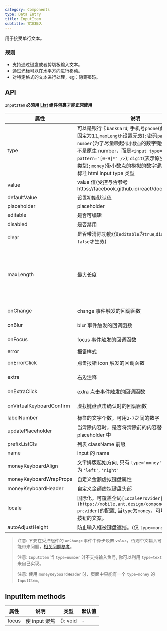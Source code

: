 ```yaml
---
category: Components
type: Data Entry
title: InputItem
subtitle: 文本输入
---
```


用于接受单行文本。

### 规则
- 支持通过键盘或者剪切板输入文本。
- 通过光标可以在水平方向进行移动。
- 对特定格式的文本进行处理，eg：隐藏密码。

## API

**`InputItem` 必须用 [List](https://mobile.ant.design/components/list) 组件包裹才能正常使用**

属性 | 说明 | 类型 | 默认值
----|-----|------|------
| type    | 可以是银行卡`bankCard`; 手机号`phone`(此时最大长度固定为11,`maxLength`设置无效); 密码`password`; 数字`number`(为了尽量唤起`带小数点`的数字键盘，此类型并不是原生 number，而是`<input type="text" pattern="[0-9]*" />`); `digit`(表示原生的 number 类型); `money`(带小数点的模拟的数字键盘) 以及其他标准 html input type 类型 | String |  `text`  |
| value    | value 值(受控与否参考https://facebook.github.io/react/docs/forms.html)  | String |  无  |
| defaultValue    | 设置初始默认值        | String |  -  |
| placeholder      | placeholder        | String | ''  |
| editable    | 是否可编辑        | bool |  true  |
| disabled    | 是否禁用        | bool |  false  |
| clear      |  是否带清除功能(仅`editable`为`true`,`disabled`为`false`才生效) | bool | false  |
| maxLength      |  最大长度      | number |  无。除money类型外，仅当text, email, search, password, tel, or url 有效。具体可以查看文档 https://developer.mozilla.org/zh-TW/docs/Web/HTML/Element/input，以及相关issue https://github.com/ant-design/ant-design-mobile/issues/2966  |
| onChange    | change 事件触发的回调函数 | (val: string): void |  -  |
| onBlur     | blur 事件触发的回调函数 | (val: string): void |   -  |
| onFocus    | focus 事件触发的回调函数 | (val: string): void |  -  |
| error       | 报错样式        | bool |  false  |
| onErrorClick       | 点击报错 icon 触发的回调函数  | (e: Object): void |  无  |
| extra       | 右边注释   | string or node |  ''  |
| onExtraClick      | extra 点击事件触发的回调函数 | (e: Object): void |  无  |
| onVirtualKeyboardConfirm | 虚拟键盘点击确认时的回调函数 | (val: string): void |  无  |
| labelNumber  | 标签的文字个数，可用`2-7`之间的数字 | number | `5` |
| updatePlaceholder  | 当清除内容时，是否将清除前的内容替换到 placeholder 中 | bool |  false  |
| prefixListCls     |   列表 className 前缀      | String |  `am-list`  |
| name    | input 的 name        | String |  无  |
| moneyKeyboardAlign    | 文字排版起始方向, 只有 `type='money'` 支持， 可选为 `'left'`, `'right'`       | String |  'right'  |
| moneyKeyboardWrapProps    | 自定义金额虚拟键盘属性  | Object | {} |
| moneyKeyboardHeader    | 自定义金额虚拟键盘头部  | ReactNode | null |
| locale   | 国际化，可覆盖全局`[LocaleProvider](https://mobile.ant.design/components/locale-provider)`的配置, 当`type`为`money`，可以自定义确认按钮的文案。 | Object: { confirmLabel } |  无 |
| autoAdjustHeight   | 防止输入框被键盘遮挡。(仅 `type=money`时有效) | bool |  false |

> 注意: 不要在受控组件的 `onChange` 事件中异步设置 `value`，否则中文输入可能带来问题，[相关问题参考](https://github.com/facebook/react/issues/3926)。
>
> 注意: `InputItem` 当 `type=number` 时不支持输入负号, 你可以利用 `type=text` 来自己实现。
>
> 注意: 使用 `moneyKeyboardHeader` 时，页面中只能有一个 `type=money` 的 `InputItem`。

## InputItem methods

属性 | 说明 | 类型 | 默认值
----|-----|------|------
| focus    | 使 input 聚焦  | (): void |  -  |
